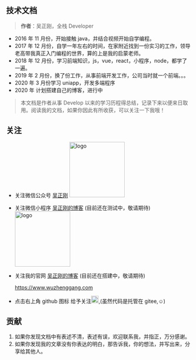## 技术文档

> **作者**：吴正刚，全栈 Developer

- 2016 年 11 月份，开始接触 java，并结合视频开始自学编程。
- 2017 年 12 月份，自学一年左右的时间，在家附近找到一份实习的工作，领导老高带我真正入门编程的世界，算的上是我的启蒙老师。
- 2018 年 12 月份，学习前端知识，js，vue，react，小程序，node，都学了一遍。
- 2019 年 2 月份，换了份工作，从事前端开发工作，公司当时就一个前端。。。
- 2020 年 3 月份学习 uniapp，开发多端程序
- 2020 年 计划搭建自己的博客，进行中

> 本文档是作者从事 Develop 以来的学习历程得总结，记录下来以便来日取用。阅读我的文档，如果你因此有所收获，可以关注一下我哦！

## 关注

- 关注微信公众号 [吴正刚](http://image.wuzhenggang.com/gzh.jpg)
  <img src="http://image.wuzhenggang.com/gzh.jpg" alt="logo" srcset="" width="150px" height="150px">

- 关注微信小程序 [吴正刚的博客](http://image.wuzhenggang.com/xcx.jpg) (目前还在测试中，敬请期待)
  <img src="http://image.wuzhenggang.com/xcx.jpg" alt="logo" srcset="" width="150px" height="150px">
- 关注我的官网 [吴正刚的博客](https://www.wuzhenggang.com) (目前还在搭建中，敬请期待)

  https://www.wuzhenggang.com

- 点击右上角 github 图标 给予关注<img src="https://github.githubassets.com/images/icons/emoji/star.png" alt="star" srcset="" width="20px" height="20px">,(虽然代码是托管在 gitee,☺)

## 贡献

1. 如果你发现文档中有表述不清，表述有误，欢迎联系我，并指正，万分感谢。
2. 如果你发现我的文章没有你表达的明白，那告诉我，你的想法，并写出来，分享给其他人。
